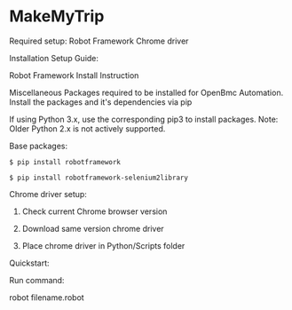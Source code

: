 
# MakeMyTrip

Required setup:
   Robot Framework
   Chrome driver


Installation Setup Guide:

Robot Framework Install Instruction

Miscellaneous Packages required to be installed for OpenBmc Automation. Install the packages and it's dependencies via pip

If using Python 3.x, use the corresponding pip3 to install packages. Note: Older Python 2.x is not actively supported.

Base packages:

    $ pip install robotframework

    $ pip install robotframework-selenium2library


Chrome driver setup:

  1. Check current Chrome browser version
  
  2. Download same version chrome driver
  
  3. Place chrome driver in Python/Scripts folder


Quickstart:

Run command:

   robot filename.robot
